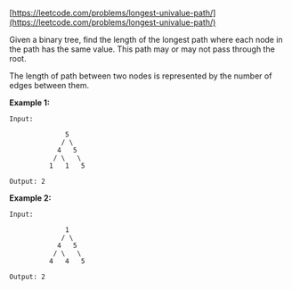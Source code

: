 [https://leetcode.com/problems/longest-univalue-path/](https://leetcode.com/problems/longest-univalue-path/)

Given a binary tree, find the length of the longest path where each node in the path has the same value. This path may or may not pass through the root.

The length of path between two nodes is represented by the number of edges between them.

**Example 1:**
```
Input:

              5
             / \
            4   5
           / \   \
          1   1   5

Output: 2
```

**Example 2:**
```
Input:

              1
             / \
            4   5
           / \   \
          4   4   5
          
Output: 2
```
